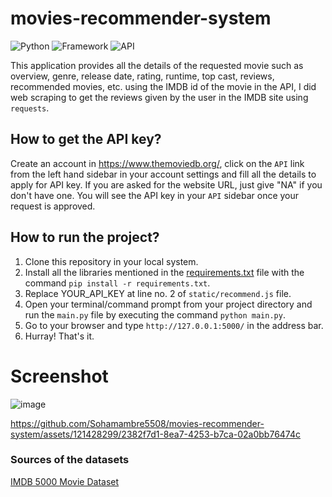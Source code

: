 # movies-recommender-system


![Python](https://img.shields.io/badge/Python-3.10-blueviolet)
![Framework](https://img.shields.io/badge/Framework-Streamlit-red)
![API](https://img.shields.io/badge/API-TMDB-fcba03)


This application provides all the details of the requested movie such as overview, genre, release date, rating, runtime, top cast, reviews, recommended movies, etc.
using the IMDB id of the movie in the API, I did web scraping to get the reviews given by the user in the IMDB site using `requests`.

## How to get the API key?

Create an account in https://www.themoviedb.org/, click on the `API` link from the left hand sidebar in your account settings and fill all the details to apply for API key. If you are asked for the website URL, just give "NA" if you don't have one. You will see the API key in your `API` sidebar once your request is approved.

## How to run the project?

1. Clone this repository in your local system.
2. Install all the libraries mentioned in the [requirements.txt](https://github.com/kishan0725/The-Movie-Cinema/blob/master/requirements.txt) file with the command `pip install -r requirements.txt`.
3. Replace YOUR_API_KEY at line no. 2 of `static/recommend.js` file.
4. Open your terminal/command prompt from your project directory and run the `main.py` file by executing the command `python main.py`.
5. Go to your browser and type `http://127.0.0.1:5000/` in the address bar.
6. Hurray! That's it.

# Screenshot

![image](https://github.com/Sohamambre5508/movies-recommender-system/assets/121428299/2abc732c-b40c-41a2-be10-57ca3da2313b)

https://github.com/Sohamambre5508/movies-recommender-system/assets/121428299/2382f7d1-8ea7-4253-b7ca-02a0bb76474c





### Sources of the datasets 

 [IMDB 5000 Movie Dataset](https://www.kaggle.com/carolzhangdc/imdb-5000-movie-dataset)
